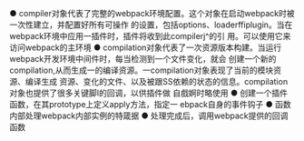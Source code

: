 ●
compiler对象代表了完整的webpack环境配置。这个对象在启动webpack时被一次性建立，并配置好所有可操作 的设置，包括options、loaderffiplugin。当在webpack环境中应用一插件时，插件将收到此compilerj^的引 用。可以使用它来访问webpack的主环境
●
compilation对象代表了一次资源版本构建。当运行webpack开发环境中间件时，每当检测到一个文件变化，就会 创建一个新的compilation,从而生成一的编译资源。一compilation对象表现了当前的模块资源、编译生成 资源、变化的文件、以及被跟SS依赖的状态的信息。compilation对象也提供了很多关键脚I的回调，以供插件做 自戲婀时略使用
●
创建一个插件函数，在其prototype上定义apply方法，指定一 ebpack自身的事件钩子
●
函数内部处理webpack内部实例的特箴据
●
处理完成后，调用webpack提供的回调函数